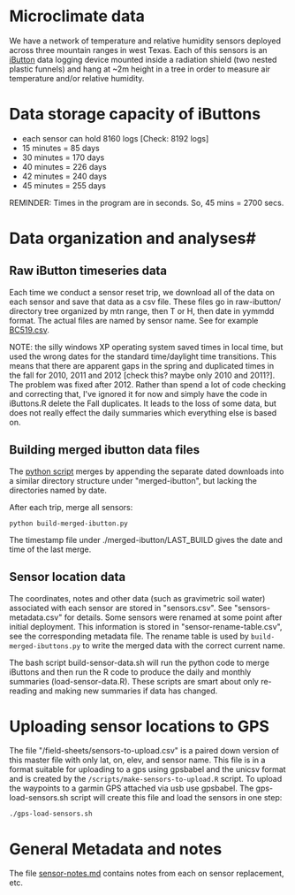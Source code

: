 Microclimate data
=================

We have a network of temperature and relative humidity sensors deployed across three mountain ranges in west Texas.  Each of this sensors is an [iButton][iButton] data logging device mounted inside a radiation shield (two nested plastic funnels) and hang at ~2m height in a tree in order to measure air temperature and/or relative humidity.

# Data storage capacity of iButtons #
   
  - each sensor can hold 8160 logs [Check: 8192 logs]
  - 15 minutes = 85 days
  - 30 minutes = 170 days
  - 40 minutes = 226 days
  - 42 minutes = 240 days
  - 45 minutes = 255 days

REMINDER: Times in the program are in seconds. So, 45 mins = 2700 secs.

# Data organization and analyses#

## Raw iButton timeseries data ##

Each time we conduct a sensor reset trip, we download all of the data on each sensor and save that data as a csv file.  These files go in raw-ibutton/ directory tree organized by mtn range, then T or H, then date in yymmdd format. The actual files are named by sensor name. See for example [BC519.csv](./raw-ibutton/CM/T/111029/BC519.csv).

NOTE: the silly windows XP operating system saved times in local time, but used the wrong dates for the standard time/daylight time transitions.  This means that there are apparent gaps in the spring and duplicated times in the fall for 2010, 2011 and 2012 [check this? maybe only 2010 and 2011?]. The problem was fixed after 2012. Rather than spend a lot of code checking and correcting that, I've ignored it for now and simply have the code in iButtons.R delete the Fall duplicates. It leads to the loss of some data, but does not really effect the daily summaries which everything else is based on. 

## Building merged ibutton data files ##

The [python script](../scripts/build-merged-ibutton.py) merges by appending the separate dated downloads into a similar directory structure under "merged-ibutton", but lacking the directories named by date.

After each trip, merge all sensors:

```python build-merged-ibutton.py```

The timestamp file under ./merged-ibutton/LAST_BUILD gives the date and time of the last merge.

## Sensor location data ##

The coordinates, notes and other data (such as gravimetric soil water) associated with each sensor are stored in "sensors.csv". See "sensors-metadata.csv" for details. Some sensors were renamed at some point after initial deployment. This information is stored in "sensor-rename-table.csv", see the corresponding metadata file. The rename table is used by `build-merged-ibuttons.py` to write the merged data with the correct current name.

The bash script build-sensor-data.sh will run the python code to merge iButtons and then run the R code to produce the daily and monthly summaries (load-sensor-data.R). These scripts are smart about only re-reading and making new summaries if data has changed.

# Uploading sensor locations to GPS #

The file "/field-sheets/sensors-to-upload.csv" is a paired down version of this master file with only lat, on, elev, and sensor name. This file is in a format suitable for uploading to a gps using gpsbabel and the unicsv format and is created by the `/scripts/make-sensors-to-upload.R` script.  To upload the waypoints to a garmin GPS attached via usb use gpsbabel.  The gps-load-sensors.sh script will create this file and load the sensors in one step:

  ```
  ./gps-load-sensors.sh
  ```

# General Metadata and notes #

The file [sensor-notes.md](./sensor-notes.md) contains notes from each on sensor replacement, etc.

[iButton]: http://www.maximintegrated.com/en/products/ibutton/ibuttons/thermochron.cfm
